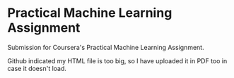 # Practical Machine Learning Assignment


Submission for Coursera's Practical Machine Learning Assignment. 


Github indicated my HTML file is too big, so I have uploaded it in PDF too in case it doesn't load.
